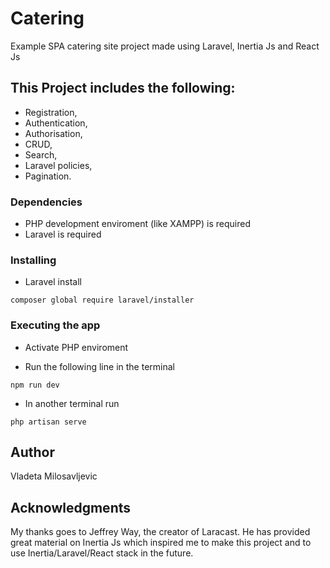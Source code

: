 # Catering

Example SPA catering site project made using Laravel, Inertia Js and React Js


## This Project includes the following:

* Registration,
* Authentication,
* Authorisation,
* CRUD,
* Search,
* Laravel policies,
* Pagination.

### Dependencies

* PHP development enviroment (like XAMPP) is required
* Laravel is required

### Installing

* Laravel install

```
composer global require laravel/installer
```


### Executing the app

* Activate PHP enviroment

* Run the following line in the terminal
```
npm run dev
```
* In another terminal run

```
php artisan serve
```

## Author

Vladeta Milosavljevic



## Acknowledgments

My thanks goes to Jeffrey Way, the creator of Laracast. He has provided great material on Inertia Js which inspired me to make this project and to use Inertia/Laravel/React stack in the future.
